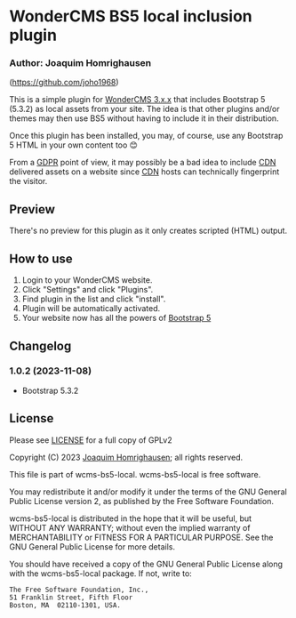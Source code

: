 # WonderCMS BS5 local inclusion plugin
### Author: Joaquim Homrighausen
(https://github.com/joho1968)

This is a simple plugin for [WonderCMS 3.x.x](https://www.wondercms.com/) that
includes Bootstrap 5 (5.3.2) as local assets from your site. The idea is that
other plugins and/or themes may then use BS5 without having to include it in
their distribution.

Once this plugin has been installed, you may, of course, use any Bootstrap 5
HTML in your own content too :blush:

From a [GDPR](https://en.wikipedia.org/wiki/General_Data_Protection_Regulation)
point of view, it may possibly be a bad idea to include
[CDN](https://en.wikipedia.org/wiki/Content_delivery_network) delivered assets
on a website since
[CDN](https://en.wikipedia.org/wiki/Content_delivery_network) hosts can
technically fingerprint the visitor.

## Preview
There's no preview for this plugin as it only creates scripted (HTML) output.

## How to use
1. Login to your WonderCMS website.
2. Click "Settings" and click "Plugins".
3. Find plugin in the list and click "install".
4. Plugin will be automatically activated.
5. Your website now has all the powers of [Bootstrap 5](https://getbootstrap.com/)

## Changelog

### 1.0.2 (2023-11-08)
* Bootstrap 5.3.2

## License

Please see [LICENSE](LICENSE) for a full copy of GPLv2

Copyright (C) 2023 [Joaquim Homrighausen](https://github.com/joho1968); all rights reserved.

This file is part of wcms-bs5-local. wcms-bs5-local is free software.

You may redistribute it and/or modify it under the terms of the GNU General
Public License version 2, as published by the Free Software Foundation.

wcms-bs5-local is distributed in the hope that it will be useful, but WITHOUT
ANY WARRANTY; without even the implied warranty of MERCHANTABILITY or FITNESS
FOR A PARTICULAR PURPOSE. See the GNU General Public License for more details.

You should have received a copy of the GNU General Public License along with
the wcms-bs5-local package. If not, write to:

```
The Free Software Foundation, Inc.,
51 Franklin Street, Fifth Floor
Boston, MA  02110-1301, USA.
```
